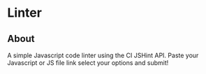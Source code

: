 # Linter 
## About
A simple Javascript code linter using the CI JSHint API. 
Paste your Javascript or JS file link select your options and submit!

